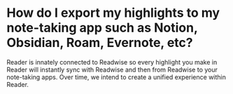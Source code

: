 # How do I export my highlights to my note-taking app such as Notion, Obsidian, Roam, Evernote, etc?

Reader is innately connected to Readwise so every highlight you make in Reader will instantly sync with Readwise and then from Readwise to your note-taking apps. Over time, we intend to create a unified experience within Reader.
